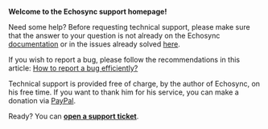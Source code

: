 **Welcome to the Echosync support homepage!**

Need some help? Before requesting technical support, please make sure that the answer to your question is not already on the Echosync [documentation](https://www.luminescence-software.org/en/echosync/documentation) or in the issues already solved [here](https://github.com/luminescence-software/Echosync-Support/issues?q=is%3Aissue+is%3Aclosed).

If you wish to report a bug, please follow the recommendations in this article: [How to report a bug efficiently?](http://www.chiark.greenend.org.uk/~sgtatham/bugs.html)

Technical support is provided free of charge, by the author of Echosync, on his free time. If you want to thank him for his service, you can make a donation via [PayPal](https://paypal.me/sylvainrougeaux).

Ready? You can [**open a support ticket**](https://github.com/luminescence-software/Echosync-Support/issues).
